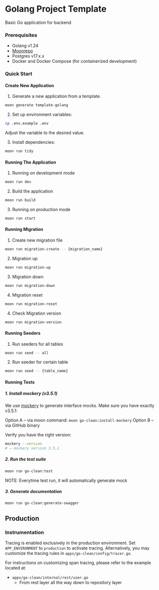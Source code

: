 # Golang Project Template
Basic Go application for backend

### Prerequisites

- Golang v1.24
- [Moonrepo](https://moonrepo.dev/docs/getting-started/installation)
- Postgres v17.x.x
- Docker and Docker Compose (for containerized development)

### Quick Start

#### Create New Application

1. Generate a new application from a template.

```bash
moon generate template-golang
```

2. Set up environment variables:
```bash
cp .env.example .env
```
Adjust the variable to the desired value.

3. Install dependencies:
```bash
moon run tidy
```

#### Running The Application

1. Running on development mode
```bash
moon run dev
```

2. Build the application
```bash
moon run build
```

3. Running on production mode
```bash
moon run start
```

#### Running Migration

1. Create new migration file
```bash
moon run migration-create -- {migration_name}
```

2. Migration up
```bash
moon run migration-up
```

3. Migration down
```bash
moon run migration-down
```

4. Migration reset
```bash
moon run migration-reset
```

4. Check Migration version
```bash
moon run migration-version
```

#### Running Seeders

1. Run seeders for all tables
```bash
moon run seed -- all
```

2. Run seeder for certain table
```bash
moon run seed -- {table_name}
```
#### Running Tests

##### 1. Install mockery (v3.5.1)

We use [mockery](https://github.com/vektra/mockery) to generate interface mocks. Make sure you have exactly v3.5.1:

Option A – via moon command: `moon go-clean:install-mockery`
Option B – via GitHub binary

Verify you have the right version:
```bash
mockery --version
# ⇒ mockery version 3.5.1
```

##### 2. Run the test suite

```bash
moon run go-clean:test
```

NOTE: Everytime test run, it will automatically generate mock

##### 3. Generate documentation

```bash
moon run go-clean:generate-swagger
```

## Production

### Instrumentation
Tracing is enabled exclusively in the production environment. Set `APP_ENVIRONMENT` to `production` to activate tracing. Alternatively, you may customize the tracing rules in `apps/go-clean/config/tracer.go`.

For instructions on customizing span tracing, please refer to the example located at:
- `apps/go-clean/internal/rest/user.go`
    - From rest layer all the way down to repository layer
